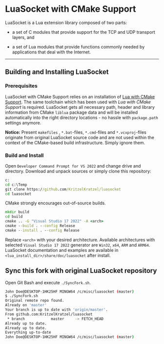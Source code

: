 # LuaSocket with CMake Support

LuaSocket is a Lua extension library composed of two parts:

- a set of C modules that provide support for the TCP and UDP transport layers, and

- a set of Lua modules that provide functions commonly needed by applications that deal with the Internet.

------

## Building and Installing LuaSocket

### Prerequisites

LuaSocket with CMake Support relies on an installation of [Lua with CMake Support](https://github.com/KritzelKratzel/lua#readme). The same toolchain which has been used with *Lua with CMake Support* is required. LuaSocket gets all necessary path, header and library information from CMake `liblua` package data and will be installed automatically into the right directory locations - no hassle with `package.path` settings anymore.

**Notice:** Present `makefiles` , `*.bat`-files,  `*.cmd`-files and `*.vcxproj`-files originate from original LuaSocket source code and are not used within the context of the CMake-based build infrastructure. Simply ignore them.

### Build and Install

Open `Developer Command Prompt for VS 2022` and change drive and directory. Download and unpack sources or simply clone this repository:

```cmd
c:
cd c:\Temp
git clone https://github.com/KritzelKratzel/luasocket
cd luasocket
```

CMake strongly encourages out-of-source builds.

```cmd
mkdir build
cd build
cmake .. -G "Visual Studio 17 2022" -A <arch>
cmake --build . --config Release
cmake --install . --config Release
```

Replace `<arch>` with your desired architecture. Available architectures with selected `Visual Studio 17 2022` generator are `Win32`, `x64`, `ARM` and `ARM64`. LuaSocket documentation and examples are available in `<lua_install_dir>/share/doc/luasocket` after install.

## Sync this fork with original LuaSocket repository

Open Git Bash and execute `./SyncFork.sh`.

```bash
John Doe@DESKTOP-1HK25HF MINGW64 /c/misc/luasocket (master)
$ ./SyncFork.sh
Original remote repo found.
Already on 'master'
Your branch is up to date with 'origin/master'.
From github.com:KritzelKratzel/luasocket
 * branch            master     -> FETCH_HEAD
Already up to date.
Already up to date.
Everything up-to-date
John Doe@DESKTOP-1HK25HF MINGW64 /c/misc/luasocket (master)
```

